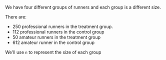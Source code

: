 We have four different groups of runners and each group is a different size. 

There are: 
- 250 professional runners in the treatment group. 
- 112 professional runners in the control group
- 50 amateur runners in the treatment group
- 612 amateur runner in the control group

We'll use `n` to represent the size of each group

